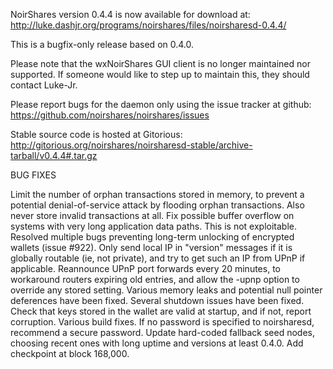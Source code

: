 NoirShares version 0.4.4 is now available for download at:
http://luke.dashjr.org/programs/noirshares/files/noirsharesd-0.4.4/

This is a bugfix-only release based on 0.4.0.

Please note that the wxNoirShares GUI client is no longer maintained nor supported. If someone would like to step up to maintain this, they should contact Luke-Jr.

Please report bugs for the daemon only using the issue tracker at github:
https://github.com/noirshares/noirshares/issues

Stable source code is hosted at Gitorious:
http://gitorious.org/noirshares/noirsharesd-stable/archive-tarball/v0.4.4#.tar.gz

BUG FIXES

Limit the number of orphan transactions stored in memory, to prevent a potential denial-of-service attack by flooding orphan transactions. Also never store invalid transactions at all.
Fix possible buffer overflow on systems with very long application data paths. This is not exploitable.
Resolved multiple bugs preventing long-term unlocking of encrypted wallets (issue #922).
Only send local IP in "version" messages if it is globally routable (ie, not private), and try to get such an IP from UPnP if applicable.
Reannounce UPnP port forwards every 20 minutes, to workaround routers expiring old entries, and allow the -upnp option to override any stored setting.
Various memory leaks and potential null pointer deferences have been
fixed.
Several shutdown issues have been fixed.
Check that keys stored in the wallet are valid at startup, and if not,
report corruption.
Various build fixes.
If no password is specified to noirsharesd, recommend a secure password.
Update hard-coded fallback seed nodes, choosing recent ones with long uptime and versions at least 0.4.0.
Add checkpoint at block 168,000.


